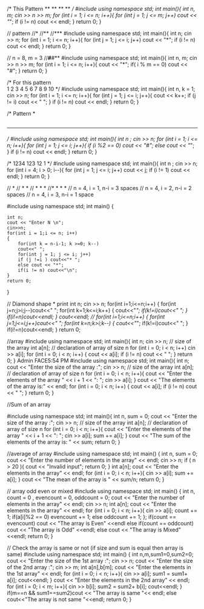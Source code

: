 /* This Pattern
**
**
**
**
*/
#include <iostream>
using namespace std;
int main(){
    int n, m;
    cin >> n >> m;
    for (int i = 1; i <= n; i++){
        for (int j = 1; j <= m; j++) cout << "*";
        if (i != n) cout << endl;
    }
    return 0;
}


// pattern 
//*
//**
//***
#include <iostream>
using namespace std;
int main(){
    int n;
    cin >> n;
    for (int i = 1; i <= n; i++){
        for (int j = 1; j <= i; j++) cout << "*";
        if (i != n) cout << endl;
    }
    return 0;
}


// n = 8, m = 3
//***#***#**
#include <iostream>
using namespace std;
int main(){
    int n, m;
    cin >> n >> m;
    for (int i = 1; i <= n; i++){
        cout << "*";
        if( i % m == 0) cout << "#";
    }
return 0;
}

/* For this pattern  
1
2 3
4 5 6
7 8 9 10
*/
#include <iostream>
using namespace std;
int main(){
    int n, k = 1;
    cin >> n;
    for (int i = 1; i <= n; i++){
        for (int j = 1; j <= i; j++){
         cout << k++;
         if (j != i) cout << " ";
        }
        if (i != n) cout << endl;
    }
    return 0;
}

/* Pattern 
*
##
***
####
*/
#include <iostream>
using namespace std;
int main(){
    int n ;
    cin >> n;
    for (int i = 1; i <= n; i++){
        for (int j = 1; j <= i; j++){
         if (i %2 == 0) cout << "#";
         else cout << "*";
        }
        if (i != n) cout << endl;
    }
    return 0;
}

/*
1234
123
12
1
*/
#include <iostream>
using namespace std;
int main(){
    int n ;
    cin >> n;
    for (int i = 4; i > 0; i--){
        for (int j = 1; j <= i; j++) cout << j;
        if (i != 1) cout << endl;
    }
    return 0;
}
 

//   *
//  * *
// * * *
//* * * *
// n = 4, i = 1, n-i = 3 spaces
// n = 4, i = 2, n-i = 2 spaces
// n = 4, i = 3, n-i = 1 space

#include <iostream>
using namespace std;
int main() {

    int n;
    cout << "Enter N \n";
    cin>>n;
    for(int i = 1;i <= n; i++)
    {
        for(int k = n-i-1; k >=0; k--)
        cout<<" ";
        for(int j = 1; j <= i; j++)
        if (j !=i ) cout<<"* ";
        else cout << "*";
        if(i != n) cout<<"\n";
    }
    return 0;
}


// Diamond shape * print
int n;
cin >> n;
for(int i=1;i<=n;i++)
{
for(int j=n;j>i;j--)cout<<" ";
for(int k=1;k<=i;k++)
{
  cout<<"*";
  if(k!=i)cout<<" ";
}
if(i!=n)cout<<endl;
}
cout<<endl;
//
for(int i=1;i<=n;i++)
{
 for(int j=1;j<=i;j++)cout<<" ";
 for(int k=n;k>i;k--)
 {
  cout<<"*";
  if(k!=i)cout<<" ";
 }
if(i!=n)cout<<endl;
}
    return 0;



//array
#include <iostream>
using namespace std;
int main(){
    int n;
    cin >> n; // size of the array
    int a[n]; // declaration of array of size n
    for (int i = 0; i < n; i++) cin >> a[i];
    for (int i = 0; i < n; i++) {
        cout << a[i];
        if (i != n) cout << " ";
    }
    return 0;
}
Admin FACE5:54 PM
#include <iostream>
using namespace std;
int main(){
    int n;
    cout << "Enter the size of the array :";
    cin >> n; // size of the array
    int a[n]; // declaration of array of size n
    for (int i = 0; i < n; i++){
        cout << "Enter the elements of the array " << i + 1 << ": ";
        cin >> a[i];
    }
    cout << "The elements of the array is:" << endl;
    for (int i = 0; i < n; i++) {
        cout << a[i];
        if (i != n) cout << " ";
    }
    return 0;
}


//Sum of an array

#include <iostream>
using namespace std;
int main(){
    int n, sum = 0;
    cout << "Enter the size of the array :";
    cin >> n; // size of the array
    int a[n]; // declaration of array of size n
    for (int i = 0; i < n; i++){
        cout << "Enter the elements of the array " << i + 1 << ": ";
        cin >> a[i];
        sum += a[i];
    }
    cout << "The sum of the elements of the array is: " << sum;
    return 0;
}

//average of array
#include<iostream>
using namespace std;
int main()
{
	int n, sum = 0;
  	cout << "Enter the number of elements in the array" << endl;
  	cin >> n;
  	if ( n > 20 ){
      	cout << "Invalid input";
  		return 0;
    }
  	int a[n];
  	cout << "Enter the elements in the array" << endl;
  	for (int i = 0; i < n; i++){
    	cin >> a[i];
      	sum += a[i];
    }
  	cout << "The mean of the array is " << sum/n;
  	return 0;
}


// array odd even or mixed
#include<iostream>
using namespace std;
int main()
{
	int n, count = 0 , evencount = 0, oddcount = 0;
	cout << "Enter the number of elements in the array" << endl;
  	cin >> n;
  	int a[n];
  	cout << "Enter the elements in the array" << endl;
  	for (int i = 0; i < n; i++){
    	cin >> a[i];
    	count += 1;
    	if(a[i]%2 == 0)
      	    evencount += 1;
      	else
      	    oddcount += 1;
    };
    if(count == evencount)
        cout << "The array is Even" <<endl
    else if(count == oddcount)
        cout << "The array is Odd" <<endl;
    else
        cout << "The array is Mixed" <<endl;
  	return 0;
}

// Check the array is same or not (if size and sum is equal then array is same)
#include <iostream>
using namespace std;
int main()
{
    int n,m,sum1=0,sum2=0;
    cout << "Enter the size of the 1st array :";
    cin >> n;
    cout << "Enter the size of the 2nd array :";
    cin >> m;
    int a[n],b[m];
    cout << "Enter the elements in the 1st array" << endl;
    for (int i = 0; i < n; i++){
        cin >> a[i];
        sum1 = sum1+ a[i];
        cout<<endl;
    }
cout << "Enter the elements in the 2nd array" << endl;
    for (int i = 0; i < m; i++){
        cin >> b[i];
        sum2 = sum2+ b[i];
        cout<<endl;
    }
    if(m==n && sum1==sum2)cout << "The array is same "<< endl;
    else cout<<"The array is not same "<<endl;
    return 0;
}
